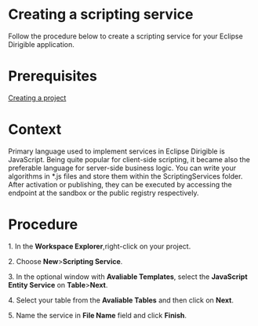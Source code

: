 <h1>Creating a scripting service</h1>
<p>Follow the procedure below to create a scripting service for your Eclipse Dirigible application.</p>
<h1>Prerequisites</h1>
<p><a href="https://github.com/dirigiblelabs/curriculum/blob/master/BorislavTodorov/Documentation/Creating%20a%20project.md">Creating a project</a></p>
<h1>Context</h1>
<p>Primary language used to implement services in Eclipse Dirigible is JavaScript. Being quite popular for client-side scripting, it became also the preferable language for server-side business logic. You can write your algorithms in *.js files and store them within the ScriptingServices folder. After activation or publishing, they can be executed by accessing the endpoint at the sandbox or the public registry respectively.</p>
<h1>Procedure</h1>
<p>1. In the <b>Workspace Explorer</b>,right-click on your project.</p>
<p>2. Choose <b>New</b>><b>Scripting Service</b>.</p>
<p>3. In the optional window with <b>Avaliable Templates</b>, select the <b>JavaScript Entity Service</b> on <b>Table</b>><b>Next</b>.</p>
<p>4. Select your table from the <b>Avaliable Tables</b> and then click on <b>Next</b>.</p>
<p>5. Name the service in <b>File Name</b> field and click <b>Finish</b>.</p> 


  
